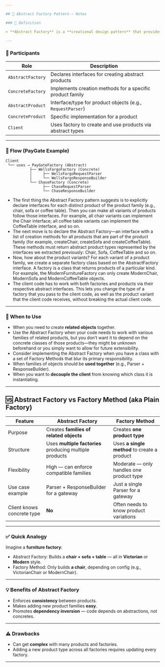 ```yaml
---

## 🧠 Abstract Factory Pattern — Notes

### 🔹 Definition

> **Abstract Factory** is a **creational design pattern** that provides an interface for creating **families of related or dependent objects** without specifying their concrete classes.

---
```


### 🧩 Participants

| Role              | Description                                                |
| ----------------- | ---------------------------------------------------------- |
| `AbstractFactory` | Declares interfaces for creating abstract products         |
| `ConcreteFactory` | Implements creation methods for a specific product family  |
| `AbstractProduct` | Interface/type for product objects (e.g., `RequestParser`) |
| `ConcreteProduct` | Specific implementation for a product                      |
| `Client`          | Uses factory to create and use products via abstract types |

---

### 🔄 Flow (PayGate Example)

```
Client
 └── uses → PayGateFactory (Abstract)
           ├── WellsFargoFactory (Concrete)
           │     ├── WellsFargoRequestParser
           │     └── WellsFargoResponseBuilder
           └── ChaseFactory (Concrete)
                 ├── ChaseRequestParser
                 └── ChaseResponseBuilder
```
* The first thing the Abstract Factory pattern suggests is to explicitly declare interfaces for each distinct product of the product family (e.g., chair, sofa or coffee table). Then you can make all variants of products follow those interfaces. For example, all chair variants can implement the Chair interface; all coffee table variants can implement the CoffeeTable interface, and so on.
* The next move is to declare the Abstract Factory—an interface with a list of creation methods for all products that are part of the product family (for example, createChair, createSofa and createCoffeeTable). These methods must return abstract product types represented by the interfaces we extracted previously: Chair, Sofa, CoffeeTable and so on.
* Now, how about the product variants? For each variant of a product family, we create a separate factory class based on the AbstractFactory interface. A factory is a class that returns products of a particular kind. For example, the ModernFurnitureFactory can only create ModernChair, ModernSofa and ModernCoffeeTable objects.
* The client code has to work with both factories and products via their respective abstract interfaces. This lets you change the type of a factory that you pass to the client code, as well as the product variant that the client code receives, without breaking the actual client code.
---

### 🧰 When to Use

* When you need to create **related objects** together.
* Use the Abstract Factory when your code needs to work with various families of related products, but you don’t want it to depend on the concrete classes of those products—they might be unknown beforehand or you simply want to allow for future extensibility.
*  Consider implementing the Abstract Factory when you have a class with a set of Factory Methods that blur its primary responsibility.
* When families of objects should be **used together** (e.g., Parser + ResponseBuilder).
* When you want to **decouple the client** from knowing which class it is instantiating.

---

## 🆚 Abstract Factory vs Factory Method (aka Plain Factory)

| Feature                    | **Abstract Factory**                                    | **Factory Method**                           |
| -------------------------- | ------------------------------------------------------- | -------------------------------------------- |
| Purpose                    | Creates **families of related objects**                 | Creates **one product type**                 |
| Structure                  | Uses **multiple factories** producing multiple products | Uses **a single method** to create a product |
| Flexibility                | High — can enforce compatible families                  | Moderate — only handles one product type     |
| Use case example           | Parser + ResponseBuilder for a gateway                  | Just a single Parser for a gateway           |
| Client knows concrete type | **No**                                                  | Often needs to know product variations       |

---

### ✅ Quick Analogy

Imagine a **furniture factory**:

* Abstract Factory: Builds a **chair + sofa + table** — all in **Victorian** or **Modern** style.
* Factory Method: Only builds **a chair**, depending on config (e.g., VictorianChair or ModernChair).

---

### 💡 Benefits of Abstract Factory

* Enforces **consistency** between products.
* Makes adding new product families **easy**.
* Promotes **dependency inversion** — code depends on abstractions, not concretes.

---

### ⚠️ Drawbacks

* Can get **complex** with many products and factories.
* Adding a new product type across all factories requires updating every factory.

---

